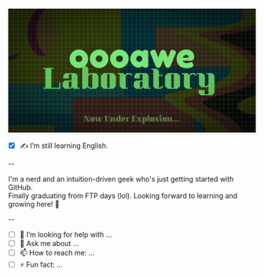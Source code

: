 ![oooawe Laboratory](assets/oawelaboratory.png)

- [x] ✍️ I’m still learning English.

--  
  
I'm a nerd and an intuition-driven geek who's just getting started with GitHub.  
Finally graduating from FTP days (lol). Looking forward to learning and growing here! 🚀

--  

- [ ] 🤔 I’m looking for help with ...
- [ ] 💬 Ask me about ... 
- [ ] 📫 How to reach me: ... 
- [ ] ⚡ Fun fact: ... 
